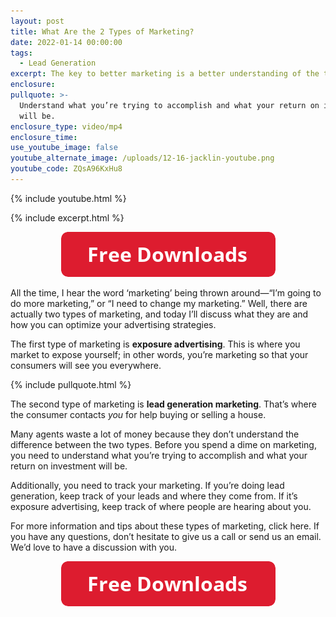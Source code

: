 ```yaml
---
layout: post
title: What Are the 2 Types of Marketing?
date: 2022-01-14 00:00:00
tags:
  - Lead Generation
excerpt: The key to better marketing is a better understanding of the term.
enclosure:
pullquote: >-
  Understand what you’re trying to accomplish and what your return on investment
  will be. 
enclosure_type: video/mp4
enclosure_time:
use_youtube_image: false
youtube_alternate_image: /uploads/12-16-jacklin-youtube.png
youtube_code: ZQsA96KxHu8
---
```

{% include youtube.html %}

{% include excerpt.html %}

<center><a target="_blank" rel="noopener" href="https://join.gochicagolandhomes.com/ask/be6ee2f528a87d7fe1d057ef1a95c83c"><img width="343" height="72" src="uploads/FreeDownloadsButton-343.png" /></a></center>

All the time, I hear the word ‘marketing’ being thrown around—“I’m going to do more marketing,” or “I need to change my marketing.” Well, there are actually two types of marketing, and today I’ll discuss what they are and how you can optimize your advertising strategies.&nbsp;

The first type of marketing is **exposure advertising**. This is where you market to expose yourself; in other words, you’re marketing so that your consumers will see you everywhere.

{% include pullquote.html %}

The second type of marketing is **lead generation marketing**. That’s where the consumer contacts *you* for help buying or selling a house.&nbsp;

Many agents waste a lot of money because they don’t understand the difference between the two types. Before you spend a dime on marketing, you need to understand what you’re trying to accomplish and what your return on investment will be.&nbsp;

Additionally, you need to track your marketing. If you’re doing lead generation, keep track of your leads and where they come from. If it’s exposure advertising, keep track of where people are hearing about you.

For more information and tips about these types of marketing, click here. If you have any questions, don’t hesitate to give us a call or send us an email. We’d love to have a discussion with you.

<center><a target="_blank" rel="noopener" href="https://join.gochicagolandhomes.com/ask/be6ee2f528a87d7fe1d057ef1a95c83c"><img width="343" height="72" src="uploads/FreeDownloadsButton-343.png" /></a></center>
